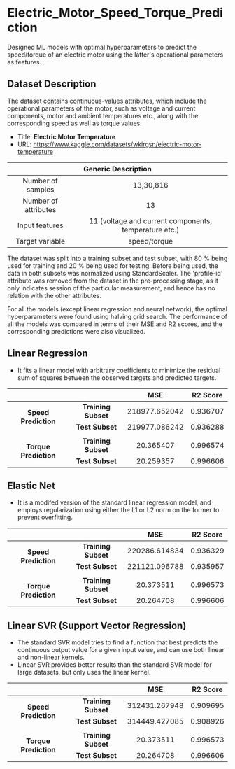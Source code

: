 # Electric_Motor_Speed_Torque_Prediction
Designed ML models with optimal hyperparameters to predict the speed/torque of an electric motor using the latter's operational parameters as features.

## Dataset Description
The dataset contains continuous-values attributes, which include the operational parameters of the motor, such as voltage and current components, motor and ambient temperatures etc., along with the corresponding speed as well as torque values.
* Title: **Electric Motor Temperature**
* URL: https://www.kaggle.com/datasets/wkirgsn/electric-motor-temperature
<table>
<thead>
  <tr>
    <th align="center" colspan="2">Generic Description</th>
  </tr>
</thead>
<tbody>
  <tr>
    <td align="center">Number of samples</td>
    <td align="center">13,30,816</td>
  </tr>
  <tr>
    <td align="center">Number of attributes</td>
    <td align="center">13</td>
  </tr>
  <tr>
    <td align="center">Input features</td>
    <td align="center">11 (voltage and current components, temperature etc.)</td>
  </tr>
  <tr>
    <td align="center">Target variable</td>
    <td align="center">speed/torque</td>
  </tr>
</tbody>
</table>

The dataset was split into a training subset and test subset, with 80 % being used for training and 20 % being used for testing. Before being used, the data in both subsets was normalized using StandardScaler. The 'profile-id' attribute was removed from the dataset in the pre-processing stage, as it only indicates session of the particular measurement, and hence has no relation with the other attributes. 

For all the models (except linear regression and neural network), the optimal hyperparameters were found using halving grid search. The performance of all the models was compared in terms of their MSE and R2 scores, and the corresponding predictions were also visualized.

## Linear Regression
* It fits a linear model with arbitrary coefficients to minimize the residual sum of squares between the observed targets and predicted targets.
<table>
  <thead>
    <tr>
      <th align="center"></th>
      <th align="center"></th>
      <th align="center">MSE</th>
      <th align="center">R2 Score</th>
    </tr>
  </thead>
  <tbody>
    <tr>
      <td align="center" rowspan="2"><strong>Speed Prediction</strong></td>
      <td align="center"><strong>Training Subset</strong></td>
      <td align="center">218977.652042</td>
      <td align="center">0.936707</td>
    </tr>
    <tr>
      <td align="center"><strong>Test Subset</strong></td>
      <td align="center">219977.086242</td>
      <td align="center">0.936288</td>
    </tr>
    <tr>
      <td align="center" colspan="6"></td>
    </tr>
    <tr>
      <td align="center" rowspan="2"><strong>Torque Prediction</strong></td>
      <td align="center"><strong>Training Subset</strong></td>
      <td align="center">20.365407</td>
      <td align="center">0.996574</td>
    </tr>
    <tr>
      <td align="center"><strong>Test Subset</strong></td>
      <td align="center">20.259357</td>
      <td align="center">0.996606</td>
    </tr>
  </tbody>
  </table>

## Elastic Net
* It is a modifed version of the standard linear regression model, and employs regularization using either the L1 or L2 norm on the former to prevent overfitting.
<table>
  <thead>
    <tr>
      <th align="center"></th>
      <th align="center"></th>
      <th align="center">MSE</th>
      <th align="center">R2 Score</th>
    </tr>
  </thead>
  <tbody>
    <tr>
      <td align="center" rowspan="2"><strong>Speed Prediction</strong></td>
      <td align="center"><strong>Training Subset</strong></td>
      <td align="center">220286.614834</td>
      <td align="center">0.936329</td>
    </tr>
    <tr>
      <td align="center"><strong>Test Subset</strong></td>
      <td align="center">221121.096788</td>
      <td align="center">0.935957</td>
    </tr>
    <tr>
      <td align="center" colspan="6"></td>
    </tr>
    <tr>
      <td align="center" rowspan="2"><strong>Torque Prediction</strong></td>
      <td align="center"><strong>Training Subset</strong></td>
      <td align="center">20.373511</td>
      <td align="center">0.996573</td>
    </tr>
    <tr>
      <td align="center"><strong>Test Subset</strong></td>
      <td align="center">20.264708</td>
      <td align="center">0.996606</td>
    </tr>
  </tbody>
  </table>

## Linear SVR (Support Vector Regression)
* The standard SVR model tries to find a function that best predicts the continuous output value for a given input value, and can use both linear and non-linear kernels.
* Linear SVR provides better results than the standard SVR model for large datasets, but only uses the linear kernel.
<table>
  <thead>
    <tr>
      <th align="center"></th>
      <th align="center"></th>
      <th align="center">MSE</th>
      <th align="center">R2 Score</th>
    </tr>
  </thead>
  <tbody>
    <tr>
      <td align="center" rowspan="2"><strong>Speed Prediction</strong></td>
      <td align="center"><strong>Training Subset</strong></td>
      <td align="center">312431.267948</td>
      <td align="center">0.909695</td>
    </tr>
    <tr>
      <td align="center"><strong>Test Subset</strong></td>
      <td align="center">314449.427085</td>
      <td align="center">0.908926</td>
    </tr>
    <tr>
      <td align="center" colspan="6"></td>
    </tr>
    <tr>
      <td align="center" rowspan="2"><strong>Torque Prediction</strong></td>
      <td align="center"><strong>Training Subset</strong></td>
      <td align="center">20.373511</td>
      <td align="center">0.996573</td>
    </tr>
    <tr>
      <td align="center"><strong>Test Subset</strong></td>
      <td align="center">20.264708</td>
      <td align="center">0.996606</td>
    </tr>
  </tbody>
  </table>
